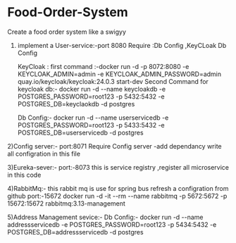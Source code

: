 # Food-Order-System
Create a food order system like a swigyy


1) implement a User-service:-port 8080
   Require :Db Config ,KeyCLoak Db Config

   KeyCloak :  first command :-docker run -d -p 8072:8080 -e KEYCLOAK_ADMIN=admin -e KEYCLOAK_ADMIN_PASSWORD=admin quay.io/keycloak/keycloak:24.0.3 start-dev
               Second Command for keycloak db:- docker run -d --name keycloakdb -e POSTGRES_PASSWORD=root123 -p 5432:5432 -e POSTGRES_DB=keyclaokdb -d postgres
   
   Db Config:- docker run -d --name userservicedb -e POSTGRES_PASSWORD=root123 -p 5433:5432 -e POSTGRES_DB=userservicedb -d postgres

2)Config server:-
         port:8071
           Require Config server -add dependancy
           write all configration in this file
           
3)Eureka-sever:-
                 port:-8073
                 this is service registry ,register all microservice in this code

4)RabbitMq:- this rabbit mq is use for spring bus refresh a configration from github  port:-15672                               docker run -d -it --rm --name rabbitmq -p 5672:5672 -p 15672:15672 rabbitmq:3.13-management

5)Address Management sevice:-
                    Db Config:- docker run -d --name addressservicedb -e POSTGRES_PASSWORD=root123 -p 5434:5432 -e POSTGRES_DB=addressservicedb -d postgres
                      
                 
